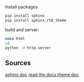 #

Install packages

```bash
pip install sphinx
pip install sphinx_rtd_theme
```

build and server:
```bash
make html
cd 
python -m http.server
```

## Sources

[sphinx doc]()
[read the docs theme doc](https://sphinx-rtd-theme.readthedocs.io/en/stable/installing.html)
